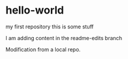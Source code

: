 # hello-world
my first repository
this is some stuff


I am adding content in the readme-edits branch

Modification from a local repo.
